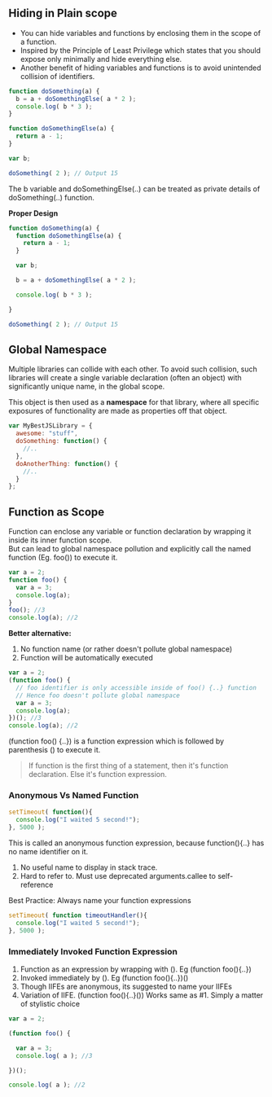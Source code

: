 ## Hiding in Plain scope
* You can hide variables and functions by enclosing them in the scope of a function.  
* Inspired by the Principle of Least Privilege which states that you should expose only minimally and hide everything else.
* Another benefit of hiding variables and functions is to avoid unintended collision of identifiers.

```js
function doSomething(a) {
  b = a + doSomethingElse( a * 2 );
  console.log( b * 3 );
}

function doSomethingElse(a) {
  return a - 1;
}

var b;

doSomething( 2 ); // Output 15
```

The b variable and doSomethingElse(..) can be treated as private details of doSomething(..) function.

**Proper Design**

```js
function doSomething(a) {
  function doSomethingElse(a) {
    return a - 1;
  }

  var b;

  b = a + doSomethingElse( a * 2 );

  console.log( b * 3 );

}

doSomething( 2 ); // Output 15
```

## Global Namespace
Multiple libraries can collide with each other. To avoid such collision, such libraries will create a single variable declaration (often an object) with significantly unique name, in the global scope.  

This object is then used as a **namespace** for that library, where all specific exposures of functionality are made as properties off that object.

```js
var MyBestJSLibrary = {
  awesome: "stuff",
  doSomething: function() {
    //..
  },
  doAnotherThing: function() {
    //..
  }
};
```

## Function as Scope
Function can enclose any variable or function declaration by wrapping it inside its inner function scope.  
But can lead to global namespace pollution and explicitly call the named function (Eg. foo()) to execute it.

```js
var a = 2;
function foo() {
  var a = 3;
  console.log(a);
}
foo(); //3
console.log(a); //2
```

**Better alternative:**

1. No function name (or rather doesn't pollute global namespace)
2. Function will be automatically executed

```js
var a = 2;
(function foo() {
  // foo identifier is only accessible inside of foo() {..} function
  // Hence foo doesn't pollute global namespace
  var a = 3;
  console.log(a);
})(); //3
console.log(a); //2
```

(function foo() {..}) is a function expression which is followed by parenthesis () to execute it.

> If function is the first thing of a statement, then it's function declaration. Else it's function expression.

### Anonymous Vs Named Function

```js
setTimeout( function(){
  console.log("I waited 5 second!");
}, 5000 );
```

This is called an anonymous function expression, because function(){..} has no name identifier on it.

1. No useful name to display in stack trace.
2. Hard to refer to. Must use deprecated arguments.callee to self-reference

Best Practice: Always name your function expressions

```js
setTimeout( function timeoutHandler(){
  console.log("I waited 5 second!");
}, 5000 );
```


### Immediately Invoked Function Expression

1. Function as an expression by wrapping with (). Eg (function foo(){..})
2. Invoked immediately by (). Eg (function foo(){..})()
3. Though IIFEs are anonymous, its suggested to name your IIFEs
4. Variation of IIFE. (function foo(){..}()) Works same as #1. Simply a matter of stylistic choice

```js
var a = 2;

(function foo() {

  var a = 3;
  console.log( a ); //3

})();

console.log( a ); //2
```
